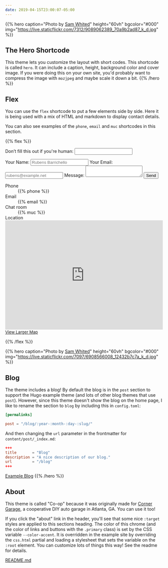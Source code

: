 ```yaml
---
date: 2019-04-15T23:00:07-05:00
---
```


{{% hero caption="Photo by [Sam Whited](https://www.flickr.com/photos/samwhited/9089062389/lightbox)"
         height="60vh"
         bgcolor="#000"
         img="https://live.staticflickr.com/7312/9089062389_70a9b2ad87_k_d.jpg" %}}
## The Hero Shortcode

This theme lets you customize the layout with short codes.
This shortcode is called `hero`.
It can include a caption, height, background color and cover image.
If you were doing this on your own site, you'd probably want to compress the
image with `mozjpeg` and maybe scale it down a bit.
{{% /hero %}}

## Flex

You can use the `flex` shortcode to put a few elements side by side.
Here it is being used with a mix of HTML and markdown to display contact
details.

You can also see examples of the `phone`, `email` and `muc` shortcodes in this
section.

{{% flex %}}

<form name="contact" method="POST">
  <p class="hidden"><label>Don’t fill this out if you're human: <input name="honeypot"/></label></p>
  <label for="contactname">Your Name:</label>
  <input type="text" name="name" id="contactname" placeholder="Rubens Barrichello"/>
  <label for="contactemail" >Your Email:</label>
  <input type="email" name="email" id="contactemail" placeholder="rubens@example.net"/>
  <label for="contactmessage">Message:</label>
  <textarea name="message" id="contactmessage"></textarea>
  <button type="submit" class="primary">Send</button>
</form>

<dl>
<dt>Phone</dt>
<dd>{{% phone %}}</dd>
<dt>Email</dt>
<dd>{{% email %}}</dd>
<dt>Chat room</dt>
<dd>{{% muc %}}</dd>
<dt>Location</dt>
<dt>
<iframe frameborder="0"
				scrolling="no"
				marginheight="0"
				marginwidth="0"
				title="Map with location"
				style="height: 350px; width: 100%; border: 1px solid var(--color-dark-bg)"
				src="https://www.openstreetmap.org/export/embed.html?bbox=-83.5679340362549%2C34.56177824932235%2C-83.516263961792%2C34.65883977236554&amp;layer=mapnik"></iframe>
<br/>
<a style="font-size: small" href="https://www.openstreetmap.org/#map=14/34.6103/-83.5421&amp;layers=N">View Larger Map</a>
</dt>
</dl>

{{% /flex %}}

{{% hero caption="Photo by [Sam Whited](https://www.flickr.com/photos/samwhited/6908566008/lightbox)"
         height="60vh"
         bgcolor="#000"
         img="https://live.staticflickr.com/7097/6908566008_12432b7c7a_k_d.jpg" %}}
## Blog

The theme includes a blog! By default the blog is in the `post` section to
support the Hugo example theme (and lots of other blog themes that use
`post`).
However, since this theme doesn't show the blog on the home page, I like to
rename the section to `blog` by including this in `config.toml`:

```toml
[permalinks]

post = "/blog/:year-:month-:day-:slug/"
```

  And then changing the `url` parameter in the frontmatter for
  `content/post/_index.md`:

```toml
+++
title       = "Blog"
description = "A nice description of our blog."
url         = "/blog"
+++
```

  <a class="button primary center" href="/blog">Example Blog</a>
{{% /hero %}}


## About

This theme is called "Co-op" because it was originally made for [Corner
Garage](https://cornergarage.coop), a cooperative DIY auto garage in Atlanta,
GA.
You can use it too!

If you click the "about" link in the header, you'll see that some nice `:target`
styles are applied to this sections heading.
The color of this chrome (and the color of links and buttons with the `.primary`
class) is set by the CSS variable `--color-accent`.
It is overridden in the example site by overriding the `css.html` partial and
loading a stylesheet that sets the variable on the `:root` element.
You can customize lots of things this way! See the readme for details.

<a class="button" href="https://git.sr.ht/~samwhited/co-op/blob/master/README.md">README.md</a>
